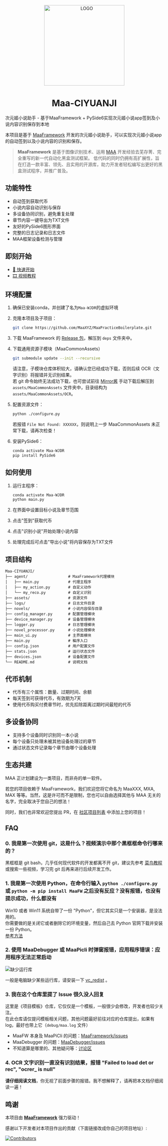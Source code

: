 <!-- markdownlint-disable MD033 MD041 -->
<p align="center">
  <img alt="LOGO" src="https://cdn.jsdelivr.net/gh/MaaAssistantArknights/design@main/logo/maa-logo_512x512.png" width="256" height="256" />
</p>

<div align="center">

# Maa-CIYUANJI

</div>

次元姬小说助手 - 基于MaaFramework + PySide6实现次元姬小说app签到及小说内容识别保存到本地

本项目是基于 [MaaFramework](https://github.com/MaaXYZ/MaaFramework) 开发的次元姬小说助手，可以实现次元姬小说app的自动签到以及小说内容的识别和保存。

> **MaaFramework** 是基于图像识别技术、运用 [MAA](https://github.com/MaaAssistantArknights/MaaAssistantArknights) 开发经验去芜存菁、完全重写的新一代自动化黑盒测试框架。
> 低代码的同时仍拥有高扩展性，旨在打造一款丰富、领先、且实用的开源库，助力开发者轻松编写出更好的黑盒测试程序，并推广普及。

## 功能特性

- 自动签到获取代币
- 小说内容自动识别与保存
- 多设备协同识别，避免重复处理
- 章节内容一键导出为TXT文件
- 友好的PySide6图形界面
- 完整的日志记录和日志文件
- MAA框架设备检测与管理

## 即刻开始

- [📄 快速开始](https://github.com/MaaXYZ/MaaFramework/blob/main/docs/zh_cn/1.1-%E5%BF%AB%E9%80%9F%E5%BC%80%E5%A7%8B.md)
- [🎞️ 视频教程](https://www.bilibili.com/video/BV1yr421E7MW)

## 环境配置

1. 确保已安装conda，并创建了名为`Maa-WJDR`的虚拟环境

2. 克隆本项目及子项目：

    ```bash
    git clone https://github.com/MaaXYZ/MaaPracticeBoilerplate.git
    ```

3. 下载 MaaFramework 的 [Release 包](https://github.com/MaaXYZ/MaaFramework/releases)，解压到 `deps` 文件夹中。

4. 下载通用资源子模块（MaaCommonAssets）

    ```bash
    git submodule update --init --recursive
    ```

    请注意，子模块仓库体积较大，请确认您已经成功下载，否则后续 OCR（文字识别）将报错并无识别结果。  
    若 git 命令始终无法成功下载，也可尝试前往 [Mirror酱](https://mirrorchyan.com/zh/projects?rid=MaaCommonAssets&source=ghtempl-readme) 手动下载后解压到 `assets/MaaCommonAssets` 文件夹中，目录结构为 `assets/MaaCommonAssets/OCR`。

5. 配置资源文件：

    ```bash
    python ./configure.py
    ```

    若报错 `File Not Found: XXXXXX`，则说明上一步 MaaCommonAssets 未正常下载，请再次检查！

6. 安装PySide6：

    ```bash
    conda activate Maa-WJDR
    pip install PySide6
    ```

## 如何使用

1. 运行主程序：

    ```bash
    conda activate Maa-WJDR
    python main.py
    ```

2. 在界面中设置目标小说及章节范围

3. 点击"签到"获取代币

4. 点击"识别小说"开始处理小说内容

5. 处理完成后可点击"导出小说"将内容保存为TXT文件

## 项目结构

```
Maa-CIYUANJI/
├── agent/                  # MaaFramework代理模块
│   ├── main.py             # 代理主程序
│   ├── my_action.py        # 自定义动作
│   └── my_reco.py          # 自定义识别
├── assets/                 # 资源文件
├── logs/                   # 日志文件目录
├── novels/                 # 小说内容保存目录
├── config_manager.py       # 配置管理模块
├── device_manager.py       # 设备管理模块
├── logger.py               # 日志管理模块
├── novel_processor.py      # 小说处理模块
├── main_ui.py              # 主界面模块
├── main.py                 # 稨序入口
├── config.json             # 用户配置文件
├── stats.json              # 运行状态文件
├── devices.json            # 设备配置文件
└── README.md               # 说明文档
```

## 代币机制

- 代币有三个属性：数量、过期时间、余额
- 每天签到可获得代币，有效期为7天
- 使用代币购买付费章节时，优先扣除距离过期时间最短的代币

## 多设备协同

- 支持多个设备同时识别同一本小说
- 每个设备只处理未被其他设备处理过的章节
- 通过状态文件记录每个章节由哪个设备处理

## 生态共建

MAA 正计划建设为一类项目，而非舟的单一软件。

若您的项目依赖于 MaaFramework，我们欢迎您将它命名为 MaaXXX, MXA, MAX 等等。当然，这是许可而不是限制，您也可以自由选择其他与 MAA 无关的名字，完全取决于您自己的想法！

同时，我们也非常欢迎您提出 PR，在 [社区项目列表](https://github.com/MaaXYZ/MaaFramework#%E7%A4%BE%E5%8C%BA%E9%A1%B9%E7%9B%AE) 中添加上您的项目！

## FAQ

### 0. 我是第一次使用 git，这是什么？视频演示中那个黑框框命令行哪来的？

黑框框是 git bash，几乎任何现代软件的开发都离不开 git，建议先参考 [菜鸟教程](https://www.runoob.com/git/git-install-setup.html) 或搜索一些视频，学习完 git 后再来进行后续开发工作。

### 1. 我是第一次使用 Python，在命令行输入 `python ./configure.py` 或 `python -m pip install MaaFW` 之后没有反应？没有报错，也没有提示成功，什么都没有

Win10 或者 Win11 系统自带了一份 "Python"，但它其实只是一个安装器，是没法用的。  
你需要做的是关闭它或者删除它的环境变量，然后自己去 Python 官网下载并安装一份 Python。  
[参考方法](https://www.bilibili.com/read/cv24692025/)

### 2. 使用 MaaDebugger 或 MaaPicli 时弹窗报错，应用程序错误：应用程序无法正常启动

![缺少运行库](https://github.com/user-attachments/assets/942df84b-f47d-4bb5-98b5-ab5d44bc7c2a)

一般是电脑缺少某些运行库，请安装一下 [vc_redist](https://aka.ms/vs/17/release/vc_redist.x64.exe) 。

### 3. 我在这个仓库里提了 Issue 很久没人回复

这里是《项目模板》仓库，它仅仅是一个模板，一般很少会修改，开发者也较少关注。  
在此仓库请仅提问模板相关问题，其他问题最好前往对应的仓库提出，如果有 log，最好也带上它（`debug/maa.log` 文件）

- MaaFW 本身及 MaaPiCli 的问题：[MaaFramework/issues](https://github.com/MaaXYZ/MaaFramework/issues)
- MaaDebugger 的问题：[MaaDebugger/issues](https://github.com/MaaXYZ/MaaDebugger/issues)
- 不知道算是哪里的、其他疑问等：[讨论区](https://github.com/MaaXYZ/MaaFramework/discussions)

### 4. OCR 文字识别一直没有识别结果，报错 "Failed to load det or rec", "ocrer_ is null"

**请仔细阅读文档**，你无视了前面步骤的报错。我不想解释了，请再把本文档仔细阅读一遍！

## 鸣谢

本项目由 **[MaaFramework](https://github.com/MaaXYZ/MaaFramework)** 强力驱动！

感谢以下开发者对本项目作出的贡献（下面链接改成你自己的项目地址）:

[![Contributors](https://contrib.rocks/image?repo=MaaXYZ/MaaFramework&max=1000)](https://github.com/MaaXYZ/MaaFramework/graphs/contributors)
